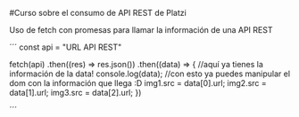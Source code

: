 #Curso sobre el consumo de API REST de Platzi

Uso de fetch con promesas para llamar la información de una API REST

´´´
const api = "URL API REST"

fetch(api)
.then((res) => res.json())
.then((data) => {
    //aquí ya tienes la información de la data!
  console.log(data);
    //con esto ya puedes manipular el dom con la información que llega :D
  img1.src = data[0].url;
  img2.src = data[1].url;
  img3.src = data[2].url;
})

´´´